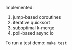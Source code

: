 Implemented:
1) jump-based coroutines
2) iterative quicksort
3) suboptimal k-merge 
4) poll-based async io

To run a test demo:
`make test`